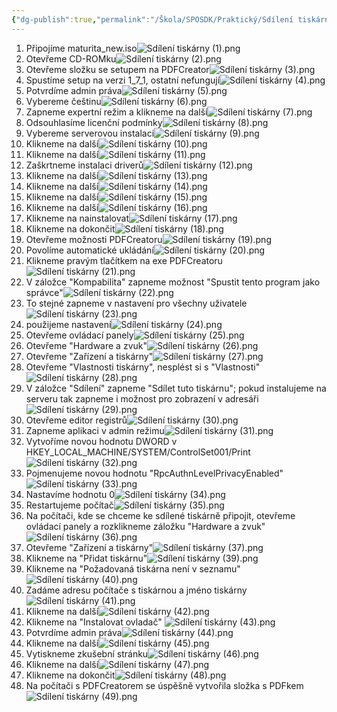 ```yaml
---
{"dg-publish":true,"permalink":"/Škola/SPOSDK/Praktický/Sdílení tiskárny/","created":"2024-04-20T19:42:36.231+02:00","updated":"2024-04-20T22:04:29.517+02:00"}
---
```


1. Připojíme maturita_new.iso![Sdílení tiskárny (1).png](/img/user/%C5%A0kola/SPOSDK/Praktick%C3%BD/Screenshoty/Sd%C3%ADlen%C3%AD%20tisk%C3%A1rny/Sd%C3%ADlen%C3%AD%20tisk%C3%A1rny%20(1).png)
2. Otevřeme CD-ROMku![Sdílení tiskárny (2).png](/img/user/%C5%A0kola/SPOSDK/Praktick%C3%BD/Screenshoty/Sd%C3%ADlen%C3%AD%20tisk%C3%A1rny/Sd%C3%ADlen%C3%AD%20tisk%C3%A1rny%20(2).png)
3. Otevřeme složku se setupem na PDFCreator![Sdílení tiskárny (3).png](/img/user/%C5%A0kola/SPOSDK/Praktick%C3%BD/Screenshoty/Sd%C3%ADlen%C3%AD%20tisk%C3%A1rny/Sd%C3%ADlen%C3%AD%20tisk%C3%A1rny%20(3).png)
4. Spustíme setup na verzi 1_7_1, ostatní nefungují![Sdílení tiskárny (4).png](/img/user/%C5%A0kola/SPOSDK/Praktick%C3%BD/Screenshoty/Sd%C3%ADlen%C3%AD%20tisk%C3%A1rny/Sd%C3%ADlen%C3%AD%20tisk%C3%A1rny%20(4).png)
5. Potvrdíme admin práva![Sdílení tiskárny (5).png](/img/user/%C5%A0kola/SPOSDK/Praktick%C3%BD/Screenshoty/Sd%C3%ADlen%C3%AD%20tisk%C3%A1rny/Sd%C3%ADlen%C3%AD%20tisk%C3%A1rny%20(5).png)
6. Vybereme češtinu![Sdílení tiskárny (6).png](/img/user/%C5%A0kola/SPOSDK/Praktick%C3%BD/Screenshoty/Sd%C3%ADlen%C3%AD%20tisk%C3%A1rny/Sd%C3%ADlen%C3%AD%20tisk%C3%A1rny%20(6).png)
7. Zapneme expertní režim a klikneme na další![Sdílení tiskárny (7).png](/img/user/%C5%A0kola/SPOSDK/Praktick%C3%BD/Screenshoty/Sd%C3%ADlen%C3%AD%20tisk%C3%A1rny/Sd%C3%ADlen%C3%AD%20tisk%C3%A1rny%20(7).png)
8. Odsouhlasíme licenční podmínky![Sdílení tiskárny (8).png](/img/user/%C5%A0kola/SPOSDK/Praktick%C3%BD/Screenshoty/Sd%C3%ADlen%C3%AD%20tisk%C3%A1rny/Sd%C3%ADlen%C3%AD%20tisk%C3%A1rny%20(8).png)
9. Vybereme serverovou instalaci![Sdílení tiskárny (9).png](/img/user/%C5%A0kola/SPOSDK/Praktick%C3%BD/Screenshoty/Sd%C3%ADlen%C3%AD%20tisk%C3%A1rny/Sd%C3%ADlen%C3%AD%20tisk%C3%A1rny%20(9).png)
10. Klikneme na další![Sdílení tiskárny (10).png](/img/user/%C5%A0kola/SPOSDK/Praktick%C3%BD/Screenshoty/Sd%C3%ADlen%C3%AD%20tisk%C3%A1rny/Sd%C3%ADlen%C3%AD%20tisk%C3%A1rny%20(10).png)
11. Klikneme na další![Sdílení tiskárny (11).png](/img/user/%C5%A0kola/SPOSDK/Praktick%C3%BD/Screenshoty/Sd%C3%ADlen%C3%AD%20tisk%C3%A1rny/Sd%C3%ADlen%C3%AD%20tisk%C3%A1rny%20(11).png)
12. Zaškrtneme instalaci driverů![Sdílení tiskárny (12).png](/img/user/%C5%A0kola/SPOSDK/Praktick%C3%BD/Screenshoty/Sd%C3%ADlen%C3%AD%20tisk%C3%A1rny/Sd%C3%ADlen%C3%AD%20tisk%C3%A1rny%20(12).png)
13. Klikneme na další![Sdílení tiskárny (13).png](/img/user/%C5%A0kola/SPOSDK/Praktick%C3%BD/Screenshoty/Sd%C3%ADlen%C3%AD%20tisk%C3%A1rny/Sd%C3%ADlen%C3%AD%20tisk%C3%A1rny%20(13).png)
14. Klikneme na další![Sdílení tiskárny (14).png](/img/user/%C5%A0kola/SPOSDK/Praktick%C3%BD/Screenshoty/Sd%C3%ADlen%C3%AD%20tisk%C3%A1rny/Sd%C3%ADlen%C3%AD%20tisk%C3%A1rny%20(14).png)
15. Klikneme na další![Sdílení tiskárny (15).png](/img/user/%C5%A0kola/SPOSDK/Praktick%C3%BD/Screenshoty/Sd%C3%ADlen%C3%AD%20tisk%C3%A1rny/Sd%C3%ADlen%C3%AD%20tisk%C3%A1rny%20(15).png)
16. Klikneme na další![Sdílení tiskárny (16).png](/img/user/%C5%A0kola/SPOSDK/Praktick%C3%BD/Screenshoty/Sd%C3%ADlen%C3%AD%20tisk%C3%A1rny/Sd%C3%ADlen%C3%AD%20tisk%C3%A1rny%20(16).png)
17. Klikneme na nainstalovat![Sdílení tiskárny (17).png](/img/user/%C5%A0kola/SPOSDK/Praktick%C3%BD/Screenshoty/Sd%C3%ADlen%C3%AD%20tisk%C3%A1rny/Sd%C3%ADlen%C3%AD%20tisk%C3%A1rny%20(17).png)
18. Klikneme na dokončit![Sdílení tiskárny (18).png](/img/user/%C5%A0kola/SPOSDK/Praktick%C3%BD/Screenshoty/Sd%C3%ADlen%C3%AD%20tisk%C3%A1rny/Sd%C3%ADlen%C3%AD%20tisk%C3%A1rny%20(18).png)
19. Otevřeme možnosti PDFCreatoru![Sdílení tiskárny (19).png](/img/user/%C5%A0kola/SPOSDK/Praktick%C3%BD/Screenshoty/Sd%C3%ADlen%C3%AD%20tisk%C3%A1rny/Sd%C3%ADlen%C3%AD%20tisk%C3%A1rny%20(19).png)
20. Povolíme automatické ukládání![Sdílení tiskárny (20).png](/img/user/%C5%A0kola/SPOSDK/Praktick%C3%BD/Screenshoty/Sd%C3%ADlen%C3%AD%20tisk%C3%A1rny/Sd%C3%ADlen%C3%AD%20tisk%C3%A1rny%20(20).png)
21. Klikneme pravým tlačítkem na exe PDFCreatoru![Sdílení tiskárny (21).png](/img/user/%C5%A0kola/SPOSDK/Praktick%C3%BD/Screenshoty/Sd%C3%ADlen%C3%AD%20tisk%C3%A1rny/Sd%C3%ADlen%C3%AD%20tisk%C3%A1rny%20(21).png)
22. V záložce "Kompabilita" zapneme možnost "Spustit tento program jako správce"![Sdílení tiskárny (22).png](/img/user/%C5%A0kola/SPOSDK/Praktick%C3%BD/Screenshoty/Sd%C3%ADlen%C3%AD%20tisk%C3%A1rny/Sd%C3%ADlen%C3%AD%20tisk%C3%A1rny%20(22).png)
23. To stejné zapneme v nastavení pro všechny uživatele![Sdílení tiskárny (23).png](/img/user/%C5%A0kola/SPOSDK/Praktick%C3%BD/Screenshoty/Sd%C3%ADlen%C3%AD%20tisk%C3%A1rny/Sd%C3%ADlen%C3%AD%20tisk%C3%A1rny%20(23).png)
24. použijeme nastavení![Sdílení tiskárny (24).png](/img/user/%C5%A0kola/SPOSDK/Praktick%C3%BD/Screenshoty/Sd%C3%ADlen%C3%AD%20tisk%C3%A1rny/Sd%C3%ADlen%C3%AD%20tisk%C3%A1rny%20(24).png)
25. Otevřeme ovládací panely![Sdílení tiskárny (25).png](/img/user/%C5%A0kola/SPOSDK/Praktick%C3%BD/Screenshoty/Sd%C3%ADlen%C3%AD%20tisk%C3%A1rny/Sd%C3%ADlen%C3%AD%20tisk%C3%A1rny%20(25).png)
26. Otevřeme "Hardware a zvuk"![Sdílení tiskárny (26).png](/img/user/%C5%A0kola/SPOSDK/Praktick%C3%BD/Screenshoty/Sd%C3%ADlen%C3%AD%20tisk%C3%A1rny/Sd%C3%ADlen%C3%AD%20tisk%C3%A1rny%20(26).png)
27. Otevřeme "Zařízení a tiskárny"![Sdílení tiskárny (27).png](/img/user/%C5%A0kola/SPOSDK/Praktick%C3%BD/Screenshoty/Sd%C3%ADlen%C3%AD%20tisk%C3%A1rny/Sd%C3%ADlen%C3%AD%20tisk%C3%A1rny%20(27).png)
28. Otevřeme "Vlastnosti tiskárny", nesplést si s "Vlastnosti"![Sdílení tiskárny (28).png](/img/user/%C5%A0kola/SPOSDK/Praktick%C3%BD/Screenshoty/Sd%C3%ADlen%C3%AD%20tisk%C3%A1rny/Sd%C3%ADlen%C3%AD%20tisk%C3%A1rny%20(28).png)
29. V záložce "Sdílení" zapneme "Sdílet tuto tiskárnu"; pokud instalujeme na serveru tak zapneme i možnost pro zobrazení v adresáři![Sdílení tiskárny (29).png](/img/user/%C5%A0kola/SPOSDK/Praktick%C3%BD/Screenshoty/Sd%C3%ADlen%C3%AD%20tisk%C3%A1rny/Sd%C3%ADlen%C3%AD%20tisk%C3%A1rny%20(29).png)
30. Otevřeme editor registrů![Sdílení tiskárny (30).png](/img/user/%C5%A0kola/SPOSDK/Praktick%C3%BD/Screenshoty/Sd%C3%ADlen%C3%AD%20tisk%C3%A1rny/Sd%C3%ADlen%C3%AD%20tisk%C3%A1rny%20(30).png)
31. Zapneme aplikaci v admin režimu![Sdílení tiskárny (31).png](/img/user/%C5%A0kola/SPOSDK/Praktick%C3%BD/Screenshoty/Sd%C3%ADlen%C3%AD%20tisk%C3%A1rny/Sd%C3%ADlen%C3%AD%20tisk%C3%A1rny%20(31).png)
32. Vytvoříme novou hodnotu DWORD v HKEY_LOCAL_MACHINE/SYSTEM/ControlSet001/Print![Sdílení tiskárny (32).png](/img/user/%C5%A0kola/SPOSDK/Praktick%C3%BD/Screenshoty/Sd%C3%ADlen%C3%AD%20tisk%C3%A1rny/Sd%C3%ADlen%C3%AD%20tisk%C3%A1rny%20(32).png)
33. Pojmenujeme novou hodnotu "RpcAuthnLevelPrivacyEnabled"![Sdílení tiskárny (33).png](/img/user/%C5%A0kola/SPOSDK/Praktick%C3%BD/Screenshoty/Sd%C3%ADlen%C3%AD%20tisk%C3%A1rny/Sd%C3%ADlen%C3%AD%20tisk%C3%A1rny%20(33).png)
34. Nastavíme hodnotu 0![Sdílení tiskárny (34).png](/img/user/%C5%A0kola/SPOSDK/Praktick%C3%BD/Screenshoty/Sd%C3%ADlen%C3%AD%20tisk%C3%A1rny/Sd%C3%ADlen%C3%AD%20tisk%C3%A1rny%20(34).png)
35. Restartujeme počítač![Sdílení tiskárny (35).png](/img/user/%C5%A0kola/SPOSDK/Praktick%C3%BD/Screenshoty/Sd%C3%ADlen%C3%AD%20tisk%C3%A1rny/Sd%C3%ADlen%C3%AD%20tisk%C3%A1rny%20(35).png)
36. Na počítači, kde se chceme ke sdílené tiskárně připojit, otevřeme ovládací panely a rozklikneme záložku "Hardware a zvuk"![Sdílení tiskárny (36).png](/img/user/%C5%A0kola/SPOSDK/Praktick%C3%BD/Screenshoty/Sd%C3%ADlen%C3%AD%20tisk%C3%A1rny/Sd%C3%ADlen%C3%AD%20tisk%C3%A1rny%20(36).png)
37. Otevřeme "Zařízení a tiskárny"![Sdílení tiskárny (37).png](/img/user/%C5%A0kola/SPOSDK/Praktick%C3%BD/Screenshoty/Sd%C3%ADlen%C3%AD%20tisk%C3%A1rny/Sd%C3%ADlen%C3%AD%20tisk%C3%A1rny%20(37).png)
39. Klikneme na "Přidat tiskárnu"![Sdílení tiskárny (39).png](/img/user/%C5%A0kola/SPOSDK/Praktick%C3%BD/Screenshoty/Sd%C3%ADlen%C3%AD%20tisk%C3%A1rny/Sd%C3%ADlen%C3%AD%20tisk%C3%A1rny%20(39).png)
40. Klikneme na "Požadovaná tiskárna není v seznamu"![Sdílení tiskárny (40).png](/img/user/%C5%A0kola/SPOSDK/Praktick%C3%BD/Screenshoty/Sd%C3%ADlen%C3%AD%20tisk%C3%A1rny/Sd%C3%ADlen%C3%AD%20tisk%C3%A1rny%20(40).png)
41. Zadáme adresu počítače s tiskárnou a jméno tiskárny![Sdílení tiskárny (41).png](/img/user/%C5%A0kola/SPOSDK/Praktick%C3%BD/Screenshoty/Sd%C3%ADlen%C3%AD%20tisk%C3%A1rny/Sd%C3%ADlen%C3%AD%20tisk%C3%A1rny%20(41).png)
42. Klikneme na další![Sdílení tiskárny (42).png](/img/user/%C5%A0kola/SPOSDK/Praktick%C3%BD/Screenshoty/Sd%C3%ADlen%C3%AD%20tisk%C3%A1rny/Sd%C3%ADlen%C3%AD%20tisk%C3%A1rny%20(42).png)
43. Klikneme na "Instalovat ovladač" ![Sdílení tiskárny (43).png](/img/user/%C5%A0kola/SPOSDK/Praktick%C3%BD/Screenshoty/Sd%C3%ADlen%C3%AD%20tisk%C3%A1rny/Sd%C3%ADlen%C3%AD%20tisk%C3%A1rny%20(43).png)
44. Potvrdíme admin práva![Sdílení tiskárny (44).png](/img/user/%C5%A0kola/SPOSDK/Praktick%C3%BD/Screenshoty/Sd%C3%ADlen%C3%AD%20tisk%C3%A1rny/Sd%C3%ADlen%C3%AD%20tisk%C3%A1rny%20(44).png)
45. Klikneme na další![Sdílení tiskárny (45).png](/img/user/%C5%A0kola/SPOSDK/Praktick%C3%BD/Screenshoty/Sd%C3%ADlen%C3%AD%20tisk%C3%A1rny/Sd%C3%ADlen%C3%AD%20tisk%C3%A1rny%20(45).png)
46. Vytiskneme zkušební stránku![Sdílení tiskárny (46).png](/img/user/%C5%A0kola/SPOSDK/Praktick%C3%BD/Screenshoty/Sd%C3%ADlen%C3%AD%20tisk%C3%A1rny/Sd%C3%ADlen%C3%AD%20tisk%C3%A1rny%20(46).png)
47. Klikneme na další![Sdílení tiskárny (47).png](/img/user/%C5%A0kola/SPOSDK/Praktick%C3%BD/Screenshoty/Sd%C3%ADlen%C3%AD%20tisk%C3%A1rny/Sd%C3%ADlen%C3%AD%20tisk%C3%A1rny%20(47).png)
48. Klikneme na dokončit![Sdílení tiskárny (48).png](/img/user/%C5%A0kola/SPOSDK/Praktick%C3%BD/Screenshoty/Sd%C3%ADlen%C3%AD%20tisk%C3%A1rny/Sd%C3%ADlen%C3%AD%20tisk%C3%A1rny%20(48).png)
49. Na počítači s PDFCreatorem se úspěšně vytvořila složka s PDFkem![Sdílení tiskárny (49).png](/img/user/%C5%A0kola/SPOSDK/Praktick%C3%BD/Screenshoty/Sd%C3%ADlen%C3%AD%20tisk%C3%A1rny/Sd%C3%ADlen%C3%AD%20tisk%C3%A1rny%20(49).png)